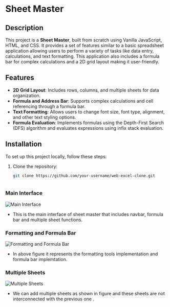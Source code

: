 # Sheet Master

## Description
This project is a **Sheet Master**, built from scratch using Vanilla JavaScript, HTML, and CSS. It provides a set of features similar to a basic spreadsheet application allowing users to perform a variety of tasks like data entry, calculations, and text formatting. This application also includes a formula bar for complex calculations and a 2D grid layout making it user-friendly.

## Features
- **2D Grid Layout**: Includes rows, columns, and multiple sheets for data organization.
- **Formula and Address Bar**: Supports complex calculations and cell referencing through a formula bar.
- **Text Formatting**: Allows users to change font size, font type, alignment, and other text styling options.
- **Formula Evaluation**: Implements formulas using the Depth-First Search (DFS) algorithm and evaluates expressions using infix stack evaluation.
  
## Installation
To set up this project locally, follow these steps:

1. Clone the repository:
   ```bash
   git clone https://github.com/your-username/web-excel-clone.git



### Main Interface
![Main Interface](https://drive.google.com/uc?export=view&id=164zElzi1XYw2JeoV38f4GFXZNALMFBfZ)
* This is the main interface of sheet master that includes navbar, formula bar and multiple sheet functions.

### Formatting and Formula Bar
![Formatting and Formula Bar](https://drive.google.com/uc?export=view&id=1mYfMjXzUuPuK9CwiQEjHtYyx3_LbWqwc)
* In above figure it represents the formatting tools implementation and formula bar implemtation.

### Multiple Sheets
![Multiple Sheets](https://drive.google.com/uc?export=view&id=1nERauTiAcayPe25vz6TiMND_XGE7oIkb)
* We can add multiple sheets as shown in figure and these sheets are not interconnected with the previous one .
